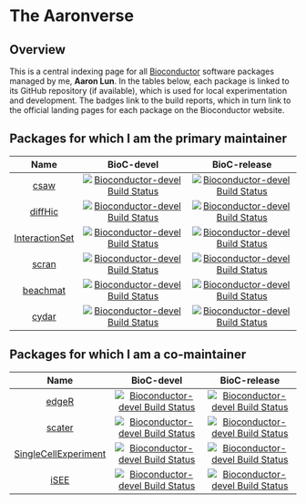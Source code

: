# The Aaronverse

## Overview

This is a central indexing page for all [Bioconductor](https://bioconductor.org) software packages managed by me, **Aaron Lun**.
In the tables below, each package is linked to its GitHub repository (if available), which is used for local experimentation and development.
The badges link to the build reports, which in turn link to the official landing pages for each package on the Bioconductor website.

## Packages for which I am the primary maintainer

| Name |  BioC-devel | BioC-release | 
|:----------------:|:----------------:|:----------------:|
| [csaw](https://github.com/LTLA/csaw) | [![Bioconductor-devel Build Status](http://bioconductor.org/shields/build/devel/bioc/csaw.svg)](http://bioconductor.org/checkResults/devel/bioc-LATEST/csaw) | [![Bioconductor-devel Build Status](http://bioconductor.org/shields/build/release/bioc/csaw.svg)](http://bioconductor.org/checkResults/release/bioc-LATEST/csaw) |
| [diffHic](https://github.com/LTLA/diffHic) | [![Bioconductor-devel Build Status](http://bioconductor.org/shields/build/devel/bioc/diffHic.svg)](http://bioconductor.org/checkResults/devel/bioc-LATEST/diffHic) | [![Bioconductor-devel Build Status](http://bioconductor.org/shields/build/release/bioc/diffHic.svg)](http://bioconductor.org/checkResults/release/bioc-LATEST/diffHic) |
| [InteractionSet](https://github.com/LTLA/InteractionSet) | [![Bioconductor-devel Build Status](http://bioconductor.org/shields/build/devel/bioc/InteractionSet.svg)](http://bioconductor.org/checkResults/devel/bioc-LATEST/InteractionSet) | [![Bioconductor-devel Build Status](http://bioconductor.org/shields/build/release/bioc/InteractionSet.svg)](http://bioconductor.org/checkResults/release/bioc-LATEST/InteractionSet) |
| [scran](https://github.com/MarioniLab/scran) | [![Bioconductor-devel Build Status](http://bioconductor.org/shields/build/devel/bioc/scran.svg)](http://bioconductor.org/checkResults/devel/bioc-LATEST/scran) | [![Bioconductor-devel Build Status](http://bioconductor.org/shields/build/release/bioc/scran.svg)](http://bioconductor.org/checkResults/release/bioc-LATEST/scran) |
| [beachmat](https://github.com/LTLA/beachmat) | [![Bioconductor-devel Build Status](http://bioconductor.org/shields/build/devel/bioc/beachmat.svg)](http://bioconductor.org/checkResults/devel/bioc-LATEST/beachmat) | [![Bioconductor-devel Build Status](http://bioconductor.org/shields/build/release/bioc/beachmat.svg)](http://bioconductor.org/checkResults/release/bioc-LATEST/beachmat) |
| [cydar](https://github.com/LTLA/cydar) | [![Bioconductor-devel Build Status](http://bioconductor.org/shields/build/devel/bioc/cydar.svg)](http://bioconductor.org/checkResults/devel/bioc-LATEST/cydar) | [![Bioconductor-devel Build Status](http://bioconductor.org/shields/build/release/bioc/cydar.svg)](http://bioconductor.org/checkResults/release/bioc-LATEST/cydar) |

## Packages for which I am a co-maintainer

| Name |  BioC-devel | BioC-release | 
|:----------------:|:----------------:|:----------------:|
| [edgeR](https://bioconductor.org/packages/edgeR) | [![Bioconductor-devel Build Status](http://bioconductor.org/shields/build/devel/bioc/edgeR.svg)](http://bioconductor.org/checkResults/devel/bioc-LATEST/edgeR) | [![Bioconductor-devel Build Status](http://bioconductor.org/shields/build/release/bioc/edgeR.svg)](http://bioconductor.org/checkResults/release/bioc-LATEST/edgeR) |
| [scater](https://github.com/davismcc/scater) | [![Bioconductor-devel Build Status](http://bioconductor.org/shields/build/devel/bioc/scater.svg)](http://bioconductor.org/checkResults/devel/bioc-LATEST/scater) | [![Bioconductor-devel Build Status](http://bioconductor.org/shields/build/release/bioc/scater.svg)](http://bioconductor.org/checkResults/release/bioc-LATEST/scater) |
| [SingleCellExperiment](https://github.com/drisso/SingleCellExperiment) | [![Bioconductor-devel Build Status](http://bioconductor.org/shields/build/devel/bioc/SingleCellExperiment.svg)](http://bioconductor.org/checkResults/devel/bioc-LATEST/SingleCellExperiment) | [![Bioconductor-devel Build Status](http://bioconductor.org/shields/build/release/bioc/SingleCellExperiment.svg)](http://bioconductor.org/checkResults/release/bioc-LATEST/SingleCellExperiment) |
| [iSEE](https://github.com/csoneson/iSEE) | [![Bioconductor-devel Build Status](http://bioconductor.org/shields/build/devel/bioc/iSEE.svg)](http://bioconductor.org/checkResults/devel/bioc-LATEST/iSEE) | [![Bioconductor-devel Build Status](http://bioconductor.org/shields/build/release/bioc/iSEE.svg)](http://bioconductor.org/checkResults/release/bioc-LATEST/iSEE) |
